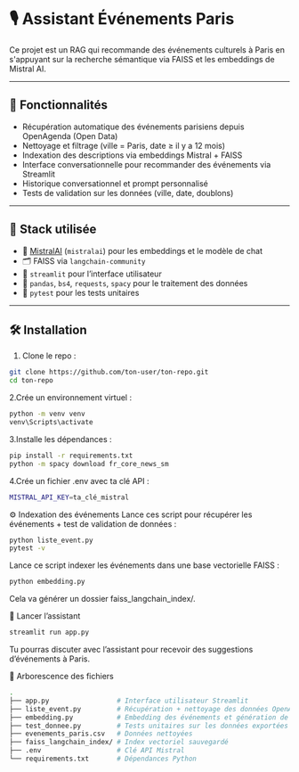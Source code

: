 # 🎙️ Assistant Événements Paris

Ce projet est un RAG qui recommande des événements culturels à Paris en s'appuyant sur la recherche sémantique via FAISS et les embeddings de Mistral AI.

---

## 🚀 Fonctionnalités

- Récupération automatique des événements parisiens depuis OpenAgenda (Open Data)
- Nettoyage et filtrage (ville = Paris, date ≥ il y a 12 mois)
- Indexation des descriptions via embeddings Mistral + FAISS
- Interface conversationnelle pour recommander des événements via Streamlit
- Historique conversationnel et prompt personnalisé
- Tests de validation sur les données (ville, date, doublons)

---

## 🧱 Stack utilisée

- 🧠 [MistralAI](https://mistral.ai) (`mistralai`) pour les embeddings et le modèle de chat
- 🗂️ FAISS via `langchain-community`
- 💬 `streamlit` pour l’interface utilisateur
- 🐍 `pandas`, `bs4`, `requests`, `spacy` pour le traitement des données
- 🧪 `pytest` pour les tests unitaires

---

## 🛠️ Installation

1. Clone le repo :

```bash
git clone https://github.com/ton-user/ton-repo.git
cd ton-repo
```
2.Crée un environnement virtuel :
```bash
python -m venv venv
venv\Scripts\activate 
```
3.Installe les dépendances :
```bash
pip install -r requirements.txt
python -m spacy download fr_core_news_sm
```
4.Crée un fichier .env avec ta clé API :
```bash
MISTRAL_API_KEY=ta_clé_mistral
```
⚙️ Indexation des événements
Lance ces script pour récupérer les événements + test de validation de données :
```bash
python liste_event.py
pytest -v
```
Lance ce script indexer les événements dans une base vectorielle FAISS :
```bash
python embedding.py
```
Cela va générer un dossier faiss_langchain_index/.

💬 Lancer l’assistant
```bash
streamlit run app.py
```
Tu pourras discuter avec l’assistant pour recevoir des suggestions d’événements à Paris.

📁 Arborescence des fichiers

```bash
.
├── app.py                 # Interface utilisateur Streamlit
├── liste_event.py         # Récupération + nettoyage des données OpenAgenda
├── embedding.py           # Embedding des événements et génération de l’index FAISS
├── test_donnee.py         # Tests unitaires sur les données exportées
├── evenements_paris.csv   # Données nettoyées
├── faiss_langchain_index/ # Index vectoriel sauvegardé
├── .env                   # Clé API Mistral
└── requirements.txt       # Dépendances Python

```